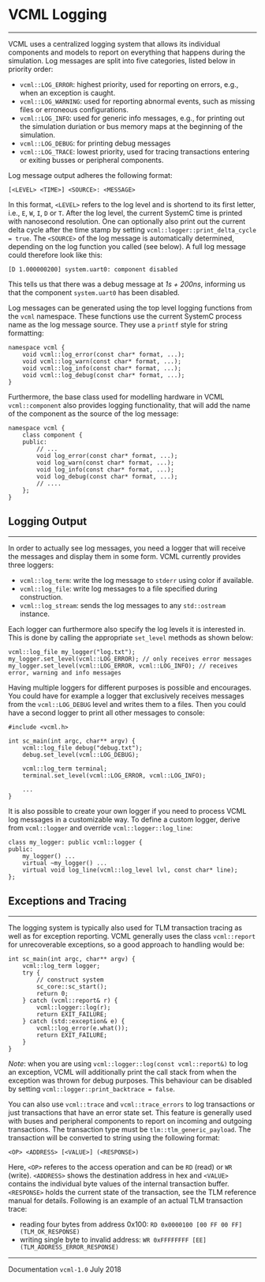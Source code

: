 # VCML Logging
----

VCML uses a centralized logging system that allows its individual components
and models to report on everything that happens during the simulation. Log
messages are split into five categories, listed below in priority order:

* `vcml::LOG_ERROR`: highest priority, used for reporting on errors, e.g., when
an exception is caught.
* `vcml::LOG_WARNING`: used for reporting abnormal events, such as missing files
or erroneous configurations.
* `vcml::LOG_INFO`: used for generic info messages, e.g., for printing out the
simulation duriation or bus memory maps at the beginning of the simulation.
* `vcml::LOG_DEBUG`: for printing debug messages
* `vcml::LOG_TRACE`: lowest priority, used for tracing transactions entering or
exiting busses or peripheral components.

Log message output adheres the following format:

`[<LEVEL> <TIME>] <SOURCE>: <MESSAGE>`

In this format, `<LEVEL>` refers to the log level and is shortend to its first
letter, i.e., `E`, `W`, `I`, `D` or `T`. After the log level, the current SystemC
time is printed with nanosecond resolution. One can optionally also print out
the current delta cycle after the time stamp by setting
`vcml::logger::print_delta_cycle = true`. The `<SOURCE>` of the log message is
automatically determined, depending on the log function you called (see below).
A full log message could therefore look like this:

`[D 1.000000200] system.uart0: component disabled`

This tells us that there was a debug message at *1s + 200ns*, informing us that
the component `system.uart0` has been disabled.

Log messages can be generated using the top level logging functions from the
`vcml` namespace. These functions use the current SystemC process name as the
log message source. They use a `printf` style for string formatting:

```
namespace vcml {
    void vcml::log_error(const char* format, ...);
    void vcml::log_warn(const char* format, ...);
    void vcml::log_info(const char* format, ...);
    void vcml::log_debug(const char* format, ...);
}
```

Furthermore, the base class used for modelling hardware in VCML `vcml::component`
also provides logging functionality, that will add the name of the component
as the source of the log message:

```
namespace vcml {
    class component {
    public:
        // ...
        void log_error(const char* format, ...);
        void log_warn(const char* format, ...);
        void log_info(const char* format, ...);
        void log_debug(const char* format, ...);
        // ....
    };
}
```

## Logging Output
---
In order to actually see log messages, you need a logger that will receive the
messages and display them in some form. VCML currently provides three loggers:

* `vcml::log_term`: write the log message to `stderr` using color if available.
* `vcml::log_file`: write log messages to a file specified during construction.
* `vcml::log_stream`: sends the log messages to any `std::ostream` instance.

Each logger can furthermore also specify the log levels it is interested in.
This is done by calling the appropriate `set_level` methods as shown below:

```
vcml::log_file my_logger("log.txt");
my_logger.set_level(vcml::LOG_ERROR); // only receives error messages
my_logger.set_level(vcml::LOG_ERROR, vcml::LOG_INFO); // receives error, warning and info messages
```

Having multiple loggers for different purposes is possible and encourages. You
could have for example a logger that exclusively receives messages from the
`vcml::LOG_DEBUG` level and writes them to a files. Then you could have a second
logger to print all other messages to console:

```
#include <vcml.h>

int sc_main(int argc, char** argv) {
    vcml::log_file debug("debug.txt");
    debug.set_level(vcml::LOG_DEBUG);

    vcml::log_term terminal;
    terminal.set_level(vcml::LOG_ERROR, vcml::LOG_INFO);

    ...
}
```

It is also possible to create your own logger if you need to process VCML log
messages in a customizable way. To define a custom logger, derive from
`vcml::logger` and override `vcml::logger::log_line`:

```
class my_logger: public vcml::logger {
public:
    my_logger() ...
    virtual ~my_logger() ...
    virtual void log_line(vcml::log_level lvl, const char* line);
};
```

## Exceptions and Tracing
---

The logging system is typically also used for TLM transaction tracing as well
as for exception reporting. VCML generally uses the class `vcml::report` for
unrecoverable exceptions, so a good approach to handling would be:

```
int sc_main(int argc, char** argv) {
    vcml::log_term logger;
    try {
        // construct system
        sc_core::sc_start();
        return 0;
    } catch (vcml::report& r) {
        vcml::logger::log(r);
        return EXIT_FAILURE;
    } catch (std::exception& e) {
        vcml::log_error(e.what());
        return EXIT_FAILURE;
    }
}
```

*Note*: when you are using `vcml::logger::log(const vcml::report&)` to log an
exception, VCML will additionally print the call stack from when the exception
was thrown for debug purposes. This behaviour can be disabled by setting
`vcml::logger::print_backtrace = false`.

You can also use `vcml::trace` and `vcml::trace_errors` to log transactions or
just transactions that have an error state set. This feature is generally used
with buses and peripheral components to report on incoming and outgoing
transactions. The transaction type must be `tlm::tlm_generic_payload`. The
transaction will be converted to string using the following format:

`<OP> <ADDRESS> [<VALUE>] (<RESPONSE>)`

Here, `<OP>` referes to the access operation and can be `RD` (read) or `WR`
(write). `<ADDRESS>` shows the destination address in hex and `<VALUE>` contains
the individual byte values of the internal transaction buffer. `<RESPONSE>`
holds the current state of the transaction, see the TLM reference manual for
details. Following is an example of an actual TLM transaction trace:

* reading four bytes from address 0x100: `RD 0x0000100 [00 FF 00 FF] (TLM_OK_RESPONSE)`
* writing single byte to invalid address: `WR 0xFFFFFFFF [EE] (TLM_ADDRESS_ERROR_RESPONSE)`

----
Documentation `vcml-1.0` July 2018
